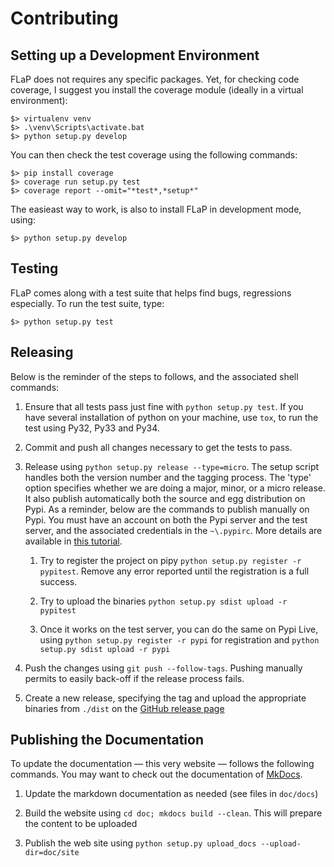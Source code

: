 # Contributing

## Setting up a Development Environment

FLaP does not requires any specific packages. Yet, for checking code coverage, I
suggest you install the coverage module (ideally in a virtual environment):

    $> virtualenv venv
    $> .\venv\Scripts\activate.bat
    $> python setup.py develop

You can then check the test coverage using the following commands:

    $> pip install coverage
    $> coverage run setup.py test
    $> coverage report --omit="*test*,*setup*"
    
The easieast way to work, is also to install FLaP in development mode, using:

    $> python setup.py develop

## Testing

FLaP comes along with a test suite that helps find bugs, regressions especially. To run the test suite, type:

    $> python setup.py test

## Releasing 

Below is the reminder of the steps to follows, and the associated shell commands:

1. Ensure that all tests pass just fine with `python setup.py test`. If you have several installation of python on your
   machine, use `tox`, to run the test using Py32, Py33 and Py34.

1. Commit and push all changes necessary to get the tests to pass.

1. Release using `python setup.py release --type=micro`. The setup script handles 
   both the version number and the tagging process. The 'type' option specifies 
   whether we are doing a major, minor, or a micro release. It also publish automatically both the 
   source and egg distribution on Pypi. As a reminder, below are the commands to publish manually on Pypi. You must have an 
   account on both the Pypi server and the test server, and the associated credentials in the `~\.pypirc`. More details are
   available in [this tutorial](http://peterdowns.com/posts/first-time-with-pypi.html).

    1. Try to register the project on pipy `python setup.py register -r pypitest`. Remove any error
       reported until the registration is a full success.

    1. Try to upload the binaries `python setup.py sdist upload -r pypitest`

    1. Once it works on the test server, you can do the same on Pypi Live, using `python setup.py register -r pypi`
       for registration and `python setup.py sdist upload -r pypi`

1. Push the changes using `git push --follow-tags`. Pushing manually permits 
   to easily back-off if the release process fails.

1. Create a new release, specifying the tag and upload the appropriate binaries
   from `./dist` on the [GitHub release page](https://github.com/fchauvel/flap/releases)

## Publishing the Documentation

To update the documentation &mdash; this very website &mdash; follows the following commands. You may want to check out
the documentation of [MkDocs](http://www.mkdocs.org/).

1. Update the markdown documentation as needed (see files in `doc/docs`)

1. Build the website using `cd doc; mkdocs build --clean`. This will prepare the content to be uploaded

1. Publish the web site using `python setup.py upload_docs --upload-dir=doc/site`

